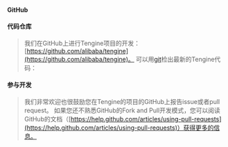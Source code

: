 #### GitHub

#### 代码仓库

>    我们在GitHub上进行Tengine项目的开发：[https://github.com/alibaba/tengine](https://github.com/alibaba/tengine)。
>    可以用[git](http://www.git-scm.com/)检出最新的Tengine代码：

#### 参与开发

>   我们非常欢迎也很鼓励您在Tengine的项目的GitHub上报告issue或者pull request。
>   如果您还不熟悉GitHub的Fork and Pull开发模式，您可以阅读GitHub的文档（[https://help.github.com/articles/using-pull-requests](https://help.github.com/articles/using-pull-requests)）获得更多的信息。

